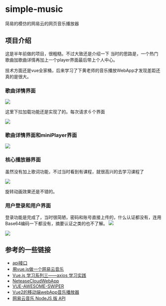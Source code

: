 # simple-music
简易的模仿的网易云的网页音乐播放器

## 项目介绍
这是半年前做的项目，很粗糙。不过大致还是介绍一下
当时的思路是，一个热门歌曲加歌曲详情再加上一个player界面最后带上个人中心。

技术方面还是vue全家桶，后来学习了下黄老师的音乐播放WebApp才发现差距还真的是很大。

### 歌曲详情界面
![](https://github.com/hddhyq/simple-music/raw/master/printScreens/songList.png)

这里下拉加载功能还是实现了的。每次请求６个界面

![](https://github.com/hddhyq/simple-music/raw/master/printScreens/loadingt.png)

### 歌曲详情界面和miniPlayer界面

![](https://github.com/hddhyq/simple-music/raw/master/printScreens/listDetail.png)

### 核心播放器界面
虽然没有加上歌词功能，不过当时看到有课程，就很高兴的去学习课程了

![](https://github.com/hddhyq/simple-music/raw/master/printScreens/player.png)

旋转动画效果还是不错的。

### 用户登录和用户界面
登录功能是完成了，当时很简陋，密码和账号直接上传的，什么认证都没有，连用Base64编码一下都没有，摘要认证之类的也不了解。
![](https://github.com/hddhyq/simple-music/raw/master/printScreens/login.png)

![](https://github.com/hddhyq/simple-music/raw/master/printScreens/user.png)


## 参考的一些链接
* [api接口](https://api.imjad.cn/)
* [用vue.js做一个网易云音乐](https://segmentfault.com/a/1190000008370588)
* [Vue.js 学习系列三——axios 学习实践](https://juejin.im/entry/587599388d6d810058a7a41a)
* [NeteaseCloudWebApp](https://github.com/javaSwing/NeteaseCloudWebApp)
* [VUE-AWESOME-SWIPER](https://surmon-china.github.io/vue-awesome-swiper/)
* [Vue2的移动端webApp音乐播放器](https://github.com/houbx/webApp)
* [网易云音乐 NodeJS 版 API](https://binaryify.github.io/NeteaseCloudMusicApi/#/)

